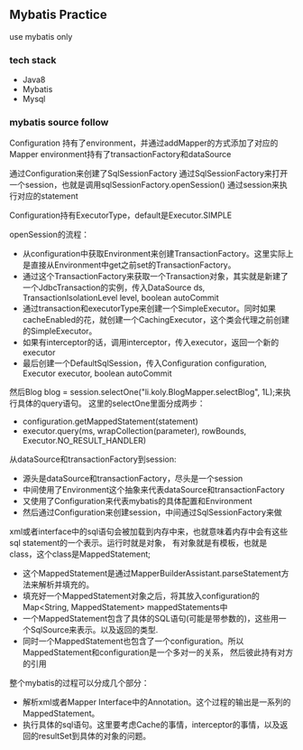 Mybatis Practice
------------

use mybatis only

### tech stack
* Java8
* Mybatis
* Mysql

### mybatis source follow
Configuration 持有了environment，并通过addMapper的方式添加了对应的Mapper
environment持有了transactionFactory和dataSource

通过Configuration来创建了SqlSessionFactory
通过SqlSessionFactory来打开一个session，也就是调用sqlSessionFactory.openSession()
通过session来执行对应的statement

Configuration持有ExecutorType，default是Executor.SIMPLE

openSession的流程：
* 从configuration中获取Environment来创建TransactionFactory。这里实际上是直接从Environment中get之前set的TransactionFactory。
* 通过这个TransactionFactory来获取一个Transaction对象，其实就是新建了一个JdbcTransaction的实例，传入DataSource ds, TransactionIsolationLevel level, boolean autoCommit
* 通过transaction和executorType来创建一个SimpleExecutor。同时如果cacheEnabled的花，就创建一个CachingExecutor，这个类会代理之前创建的SimpleExecutor。
* 如果有interceptor的话，调用interceptor，传入executor，返回一个新的executor
* 最后创建一个DefaultSqlSession，传入Configuration configuration, Executor executor, boolean autoCommit

然后Blog blog = session.selectOne("li.koly.BlogMapper.selectBlog", 1L);来执行具体的query语句。
这里的selectOne里面分成两步：
* configuration.getMappedStatement(statement)
* executor.query(ms, wrapCollection(parameter), rowBounds, Executor.NO_RESULT_HANDLER)

从dataSource和transactionFactory到session:
* 源头是dataSource和transactionFactory，尽头是一个session
* 中间使用了Environment这个抽象来代表dataSource和transactionFactory
* 又使用了Configuration来代表mybatis的具体配置和Environment
* 然后通过Configuration来创建session，中间通过SqlSessionFactory来做


xml或者interface中的sql语句会被加载到内存中来，也就意味着内存中会有这些sql statement的一个表示。运行时就是对象，
有对象就是有模板，也就是class，这个class是MappedStatement;

* 这个MappedStatement是通过MapperBuilderAssistant.parseStatement方法来解析并填充的。
* 填充好一个MappedStatement对象之后，将其放入configuration的Map<String, MappedStatement> mappedStatements中
* 一个MappedStatement包含了具体的SQL语句(可能是带参数的)，这些用一个SqlSource来表示。以及返回的类型.
* 同时一个MappedStatement也包含了一个configuration。所以MappedStatement和configuration是一个多对一的关系，
然后彼此持有对方的引用

整个mybatis的过程可以分成几个部分：
* 解析xml或者Mapper Interface中的Annotation。这个过程的输出是一系列的MappedStatement。
* 执行具体的sql语句。这里要考虑Cache的事情，interceptor的事情，以及返回的resultSet到具体的对象的问题。
